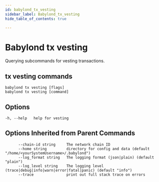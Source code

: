 ```yaml
---
id: babylond_tx_vesting
sidebar_label: Babylond_tx_vesting
hide_table_of_contents: true

---
```


# Babylond tx vesting
Querying subcommands for vesting transactions.
## tx vesting commands
```
babylond tx vesting [flags]
babylond tx vesting [command]
```
## Options
```
-h, --help   help for vesting
```
## Options Inherited from Parent Commands
```
      --chain-id string     The network chain ID
      --home string         directory for config and data (default "/home/<yourSystemUsername>/.babylond")
      --log_format string   The logging format (json|plain) (default "plain")
      --log_level string    The logging level (trace|debug|info|warn|error|fatal|panic) (default "info")
      --trace               print out full stack trace on errors
```